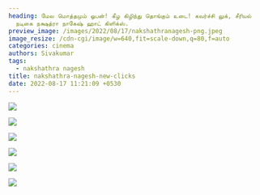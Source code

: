 ```yaml
---
heading: மேல மொத்தமும் ஓபன்! கீழ கிழிந்து தொங்கும் உடை! கவர்ச்சி லுக், சீரியல்
  நடிகை நக்ஷத்ரா நாகேஷ் ஹாட் கிளிக்ஸ்.
preview_image: /images/2022/08/17/nakshathranagesh-png.jpeg
image_resize: /cdn-cgi/image/w=640,fit=scale-down,q=80,f=auto
categories: cinema
authors: Sivakumar
tags:
  - nakshathra nagesh
title: nakshathra-nagesh-new-clicks
date: 2022-08-17 11:21:09 +0530
---
```

![](/images/2022/08/17/nakshathranagesh22.jpeg)

![](/images/2022/08/17/nakshathranagesh44.jpeg)

![](/images/2022/08/17/nakshathranagesh66.jpeg)

![](/images/2022/08/17/nakshathranagesh88.jpeg)

![](/images/2022/08/17/nakshathranagesh2.jpeg)

![](/images/2022/08/17/nakshathranagesh.jpeg)